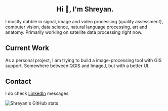 <h2 align="center">Hi 👋, I'm Shreyan.</h1>

I mostly dabble in signal, image and video processing (quality assessment), computer vision, data science, natural language processing, art and anatomy. 
Primarily working on satellite data processing right now. 

## Current Work
As a personal project, I am trying to build a image-processing tool with GIS support. Somewhere between QGIS and ImageJ, but with a better UI. 

## Contact
I do check [LinkedIn](https://www.linkedin.com/in/shreyansanyal/) messages.

![Shreyan's GitHub stats](https://github-readme-stats.vercel.app/api?username=pneycho&show_icons=true&theme=tokyonight)


